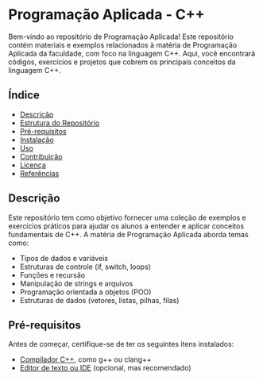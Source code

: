 # Programação Aplicada - C++

Bem-vindo ao repositório de Programação Aplicada! Este repositório contém materiais e exemplos relacionados à matéria de Programação Aplicada da faculdade, com foco na linguagem C++. Aqui, você encontrará códigos, exercícios e projetos que cobrem os principais conceitos da linguagem C++.

## Índice

- [Descrição](#descrição)
- [Estrutura do Repositório](#estrutura-do-repositório)
- [Pré-requisitos](#pré-requisitos)
- [Instalação](#instalação)
- [Uso](#uso)
- [Contribuição](#contribuição)
- [Licença](#licença)
- [Referências](#referências)

## Descrição

Este repositório tem como objetivo fornecer uma coleção de exemplos e exercícios práticos para ajudar os alunos a entender e aplicar conceitos fundamentais de C++. A matéria de Programação Aplicada aborda temas como:

- Tipos de dados e variáveis
- Estruturas de controle (if, switch, loops)
- Funções e recursão
- Manipulação de strings e arquivos
- Programação orientada a objetos (POO)
- Estruturas de dados (vetores, listas, pilhas, filas)

## Pré-requisitos

Antes de começar, certifique-se de ter os seguintes itens instalados:

- [Compilador C++](https://gcc.gnu.org/), como g++ ou clang++
- [Editor de texto ou IDE](https://code.visualstudio.com/) (opcional, mas recomendado)


